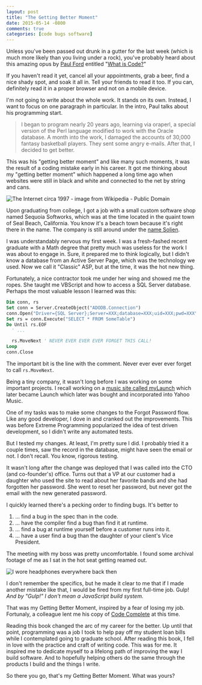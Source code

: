 ```yaml
---
layout: post
title: "The Getting Better Moment"
date: 2015-05-14 -0800
comments: true
categories: [code bugs software]
---
```


Unless you've been passed out drunk in a gutter for the last week (which is much more likely than you living under a rock), you've probably heard about this amazing opus by [Paul Ford](https://twitter.com/ftrain) entitled "[What is Code?](http://www.bloomberg.com/graphics/2015-paul-ford-what-is-code/)"

If you haven't read it yet, cancel all your appointments, grab a beer, find a nice shady spot, and soak it all in. Tell your friends to read it too. If you can, definitely read it in a proper browser and not on a mobile device.

I'm not going to write about the whole work. It stands on its own. Instead, I want to focus on one paragraph in particular. In the intro, Paul talks about his programming start.

> I began to program nearly 20 years ago, learning via oraperl, a special version of the Perl language modified to work with the Oracle database. A month into the work, I damaged the accounts of 30,000 fantasy basketball players. They sent some angry e-mails. After that, I decided to get better.

This was his "getting better moment" and like many such moments, it was the result of a coding mistake early in his career. It got me thinking about my "getting better moment" which happened a long time ago when websites were still in black and white and connected to the net by string and cans.

![The Internet circa 1997 - image from Wikipedia - Public Domain](https://cloud.githubusercontent.com/assets/19977/8146357/9c0bb4ea-11e8-11e5-9706-43dd76ae6205.png)

Upon graduating from college, I got a job with a small custom software shop named Sequoia Softworks, which was at the time located in the quaint town of Seal Beach, California. You know it's a beach town because it's right there in the name. The company is still around under the [name Solien](https://solien.com).

I was understandably nervous my first week. I was a fresh-fashed recent graduate with a Math degree that pretty much was useless for the work I was about to engage in. Sure, it prepared me to think logically, but I didn't know a database from an Active Server Page, which was the technology we used. Now we call it "Classic" ASP, but at the time, it was the hot new thing.

Fortunately, a nice contractor took me under her wing and showed me the ropes. She taught me VBScript and how to access a SQL Server database. Perhaps the most valuable lesson I learned was this:

```vb
Dim conn, rs
Set conn = Server.CreateObject("ADODB.Connection")
conn.Open("Driver={SQL Server};Server=XXX;database=XXX;uid=XXX;pwd=XXX")
Set rs = conn.Execute("SELECT * FROM SomeTable")
Do Until rs.EOF
  ' ...

  rs.MoveNext ' NEVER EVER EVER EVER FORGET THIS CALL!
Loop
conn.Close
```

The important bit is the line with the comment. Never ever ever ever forget to call `rs.MoveNext`.

Being a tiny company, it wasn't long before I was working on some important projects. I recall working on a [music site called myLaunch](http://solien.com/client-successes/Pages/launch-media.aspx) which later became Launch which later was bought and incorporated into Yahoo Music.

One of my tasks was to make some changes to the Forgot Password flow. Like any good developer, I dove in and cranked out the improvements. This was before Extreme Programming popularized the idea of test driven development, so I didn't write any automated tests.

But I tested my changes. At least, I'm pretty sure I did. I probably tried it a couple times, saw the record in the database, might have seen the email or not. I don't recall. You know, rigorous testing.

It wasn't long after the change was deployed that I was called into the CTO (and co-founder's) office. Turns out that a VP at our customer had a daughter who used the site to read about her favorite bands and she had forgotten her password. She went to reset her password, but never got the email with the new generated password.

I quickly learned there's a pecking order to finding bugs. It's better to

1. ... find a bug in the spec than in the code.
2. ... have the compiler find a bug than find it at runtime.
3. ... find a bug at runtime yourself before a customer runs into it.
4. ... have a user find a bug than the daughter of your client's Vice President.

The meeting with my boss was pretty uncomfortable. I found some archival footage of me as I sat in the hot seat getting reamed out.

![I wore headphones everywhere back then](https://cloud.githubusercontent.com/assets/19977/8146368/361c167e-11e9-11e5-8d24-e1aa1a7360bc.png)

I don't remember the specifics, but he made it clear to me that if I made another mistake like that, I would be fired from my first full-time job. Gulp! _And by "Gulp!" I don't mean a JavaScript build system._

That was my Getting Better Moment, inspired by a fear of losing my job. Fortunaly, a colleague lent me his copy of [Code Complete](http://www.amazon.com/gp/product/0735619670/ref=as_li_tl?ie=UTF8&camp=1789&creative=390957&creativeASIN=0735619670&linkCode=as2&tag=youvebeenhaac-20&linkId=RDVAZIUH22CSYWDA) at this time.

Reading this book changed the arc of my career for the better. Up until that point, programming was a job I took to help pay off my student loan bills while I contemplated going to graduate school. After reading this book, I fell in love with the practice and craft of writing code. This was for me. It inspired me to dedicate myself to a lifelong path of improving the way I build software. And to hopefully helping others do the same through the products I build and the things I write.

So there you go, that's my Getting Better Moment. What was yours?
